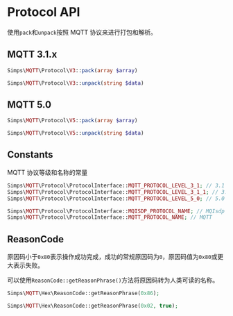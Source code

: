 # Protocol API

使用`pack`和`unpack`按照 MQTT 协议来进行打包和解析。

## MQTT 3.1.x

```php
Simps\MQTT\Protocol\V3::pack(array $array)

Simps\MQTT\Protocol\V3::unpack(string $data)
```

## MQTT 5.0

```php
Simps\MQTT\Protocol\V5::pack(array $array)

Simps\MQTT\Protocol\V5::unpack(string $data)
```

## Constants

MQTT 协议等级和名称的常量

```php
Simps\MQTT\Protocol\ProtocolInterface::MQTT_PROTOCOL_LEVEL_3_1; // 3.1
Simps\MQTT\Protocol\ProtocolInterface::MQTT_PROTOCOL_LEVEL_3_1_1; // 3.1.1
Simps\MQTT\Protocol\ProtocolInterface::MQTT_PROTOCOL_LEVEL_5_0; // 5.0

Simps\MQTT\Protocol\ProtocolInterface::MQISDP_PROTOCOL_NAME; // MQIsdp
Simps\MQTT\Protocol\ProtocolInterface::MQTT_PROTOCOL_NAME; // MQTT
```

## ReasonCode

原因码小于`0x80`表示操作成功完成，成功的常规原因码为`0`，原因码值为`0x80`或更大表示失败。

可以使用`ReasonCode::getReasonPhrase()`方法将原因码转为人类可读的名称。

```php
Simps\MQTT\Hex\ReasonCode::getReasonPhrase(0x86);

Simps\MQTT\Hex\ReasonCode::getReasonPhrase(0x02, true);
```
